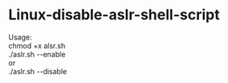 # Linux-disable-aslr-shell-script
Usage:<br />
chmod +x alsr.sh <br />
./aslr.sh --enable <br />
or <br />
./aslr.sh --disable

